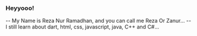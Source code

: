 ### Heyyooo!

-- My Name is Reza Nur Ramadhan, and you can call me Reza Or Zanur...
-- I still learn about dart, html, css, javascript, java, C++ and C#...
